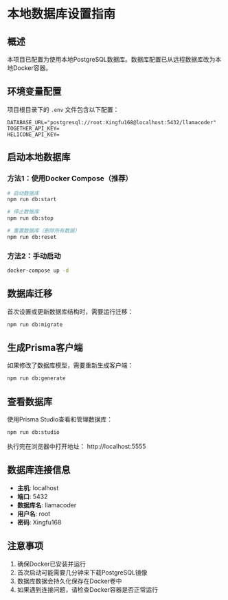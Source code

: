 # 本地数据库设置指南

## 概述
本项目已配置为使用本地PostgreSQL数据库。数据库配置已从远程数据库改为本地Docker容器。

## 环境变量配置
项目根目录下的 `.env` 文件包含以下配置：
```
DATABASE_URL="postgresql://root:Xingfu168@localhost:5432/llamacoder"
TOGETHER_API_KEY=
HELICONE_API_KEY=
```

## 启动本地数据库

### 方法1：使用Docker Compose（推荐）
```bash
# 启动数据库
npm run db:start

# 停止数据库
npm run db:stop

# 重置数据库（删除所有数据）
npm run db:reset
```

### 方法2：手动启动
```bash
docker-compose up -d
```

## 数据库迁移
首次设置或更新数据库结构时，需要运行迁移：
```bash
npm run db:migrate
```

## 生成Prisma客户端
如果修改了数据库模型，需要重新生成客户端：
```bash
npm run db:generate
```

## 查看数据库
使用Prisma Studio查看和管理数据库：
```bash
npm run db:studio
```
执行完在浏览器中打开地址：
http://localhost:5555

## 数据库连接信息
- **主机**: localhost
- **端口**: 5432
- **数据库名**: llamacoder
- **用户名**: root
- **密码**: Xingfu168

## 注意事项
1. 确保Docker已安装并运行
2. 首次启动可能需要几分钟来下载PostgreSQL镜像
3. 数据库数据会持久化保存在Docker卷中
4. 如果遇到连接问题，请检查Docker容器是否正常运行 